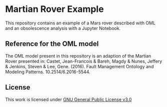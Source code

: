 # Martian Rover Example


This repository contains an example of a Mars rover described with OML and an obsolescence analysis with a Jupyter Notebook. 

## Reference for the OML model

The OML model present in this repository is an adaption of the Martian Rover presented in: Castet, Jean-Francois & Bareh, Magdy & Nunes, Jeffery & Jenkins, Steven & Lee, Gene. (2016). Fault Management Ontology and Modeling Patterns. 10.2514/6.2016-5544.

## License

This work is licensed under [GNU General Public License v3.0](https://github.com/opencaesar/martian-rover-example/blob/master/LICENSE)
